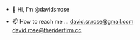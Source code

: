 - 👋 Hi, I’m @davidsrrose

- 📫 How to reach me ... 
    david.sr.rose@gmail.com
    david.rose@theriderfirm.cc

